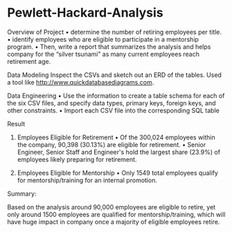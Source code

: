 # Pewlett-Hackard-Analysis

Overview of Project
•	determine the number of retiring employees per title.
•	identify employees who are eligible to participate in a mentorship program.
•	Then, write a report that summarizes the analysis and helps company for the “silver tsunami” as many current employees reach retirement age.

Data Modeling
Inspect the CSVs and sketch out an ERD of the tables. Used a tool like http://www.quickdatabasediagrams.com.
 

Data Engineering
•	Use the information to create a table schema for each of the six CSV files, and specify data types, primary keys, foreign keys, and other constraints.
•	Import each CSV file into the corresponding SQL table


Result 
1.	Employees Eligible for Retirement
•	Of the 300,024 employees within the company, 90,398 (30.13%) are eligible for retirement.
•	Senior Engineer, Senior Staff and Engineer's hold the largest share (23.9%) of employees likely preparing for retirement.
 
2.	Employees Eligible for Mentorship
•	Only 1549 total employees qualify for mentorship/training for an internal promotion.


Summary:

Based on the analysis around 90,000 employees are eligible to retire, yet only around 1500 employees are qualified for mentorship/training, which will have huge impact in company once a majority of eligible employees retire.
